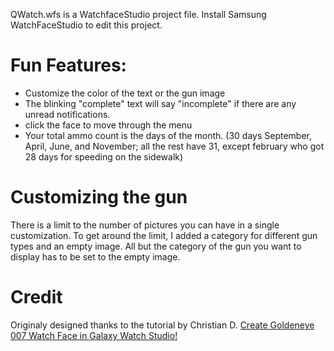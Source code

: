 QWatch.wfs is a WatchfaceStudio project file. Install Samsung WatchFaceStudio to edit this project.

# Fun Features:
 - Customize the color of the text or the gun image
 - The blinking "complete" text will say "incomplete" if there are any unread notifications.
 - click the face to move through the menu
 - Your total ammo count is the days of the month. (30 days September, April, June, and November; all the rest have 31, except february who got 28 days for speeding on the sidewalk)


# Customizing the gun
There is a limit to the number of pictures you can have in a single customization. To get around the limit, I added a category for different gun types and an empty image.
All but the category of the gun you want to display has to be set to the empty image.

# Credit
Originaly designed thanks to the tutorial by Christian D.
[Create Goldeneye 007 Watch Face in Galaxy Watch Studio!](https://www.youtube.com/watch?v=__zGUIjGaWg)
